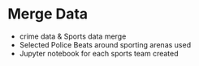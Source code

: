 # Merge Data
- crime data & Sports data merge
- Selected Police Beats around sporting arenas used
- Jupyter notebook for each sports team created